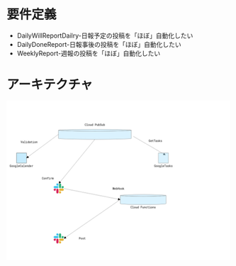 # 要件定義

- DailyWillReportDailry-日報予定の投稿を「ほぼ」自動化したい
- DailyDoneReport-日報事後の投稿を「ほぼ」自動化したい
- WeeklyReport-週報の投稿を「ほぼ」自動化したい

# アーキテクチャ

![Architecture](https://raw.githubusercontent.com/ryuseikurata/work_report/master/assets/images/docs/daily_will_report_architecture.png)
